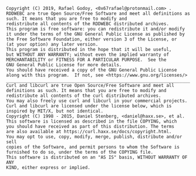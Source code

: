 
    Copyright (C) 2019, Rafael Godoy, <0x67rafael@protonmail.com> .
    RDDWEBC are true Open Source/Free Software and meet all definitions as such. It means that you are free to modify and
    redistribute all contents of the RDDWEBC distributed archives.
    This program is free software: you can redistribute it and/or modify
    it under the terms of the GNU General Public License as published by
    the Free Software Foundation, either version 3 of the License, or
    (at your option) any later version.
    This program is distributed in the hope that it will be useful,
    but WITHOUT ANY WARRANTY; without even the implied warranty of
    MERCHANTABILITY or FITNESS FOR A PARTICULAR PURPOSE.  See the
    GNU General Public License for more details.
    You should have received a copy of the GNU General Public License
    along with this program.  If not, see <https://www.gnu.org/licenses/>
    ______________________________________________________________________
    Curl and libcurl are true Open Source/Free Software and meet all definitions as such. It means that you are free to modify and
    redistribute all contents of the curl distributed archives.
    You may also freely use curl and libcurl in your commercial projects.
    Curl and libcurl are licensed under the license below, which is inspired by MIT/X, but not identical.
    Copyright (C) 1998 - 2015, Daniel Stenberg, <daniel@haxx.se>, et al.
    This software is licensed as described in the file COPYING, which
    you should have received as part of this distribution. The terms
    are also available at https://curl.haxx.se/docs/copyright.html.
    You may opt to use, copy, modify, merge, publish, distribute and/or sell
    copies of the Software, and permit persons to whom the Software is
    furnished to do so, under the terms of the COPYING file.
    This software is distributed on an "AS IS" basis, WITHOUT WARRANTY OF ANY
    KIND, either express or implied.

